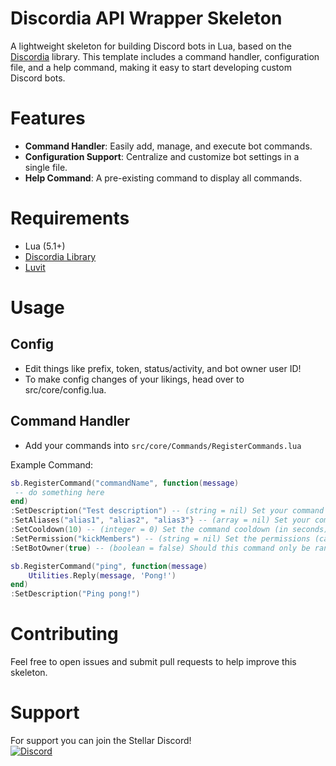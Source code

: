 # Discordia API Wrapper Skeleton

A lightweight skeleton for building Discord bots in Lua, based on the [Discordia](https://github.com/SinisterRectus/Discordia) library. This template includes a command handler, configuration file, and a help command, making it easy to start developing custom Discord bots.

# Features

- **Command Handler**: Easily add, manage, and execute bot commands.
- **Configuration Support**: Centralize and customize bot settings in a single file.
- **Help Command**: A pre-existing command to display all commands.

# Requirements

- Lua (5.1+)
- [Discordia Library](https://github.com/SinisterRectus/Discordia)
- [Luvit](https://luvit.io/install.html)

# Usage
## Config
- Edit things like prefix, token, status/activity, and bot owner user ID!
- To make config changes of your likings, head over to src/core/config.lua. 
## Command Handler
- Add your commands into `src/core/Commands/RegisterCommands.lua`<br>

Example Command:
```lua
sb.RegisterCommand("commandName", function(message)
 -- do something here
end)
:SetDescription("Test description") -- (string = nil) Set your command description
:SetAliases("alias1", "alias2", "alias3"} -- (array = nil) Set your command aliases 
:SetCooldown(10) -- (integer = 0) Set the command cooldown (in seconds)
:SetPermission("kickMembers") -- (string = nil) Set the permissions (can by nil) (https://github.com/SinisterRectus/Discordia/blob/90a80701780523f57b88f5cc70746d4dc47f630d/libs/enums.lua#L171)
:SetBotOwner(true) -- (boolean = false) Should this command only be ran by the owner? (default false if no value)
```
```lua
sb.RegisterCommand("ping", function(message)
	Utilities.Reply(message, 'Pong!')
end)
:SetDescription("Ping pong!")
```

# Contributing
Feel free to open issues and submit pull requests to help improve this skeleton.
# Support
For support you can join the Stellar Discord!<br>
[![Discord](https://discord.com/api/guilds/1056023066246914078/widget.png?style=banner2)](https://discord.gg/aZEGSPKQMk)
